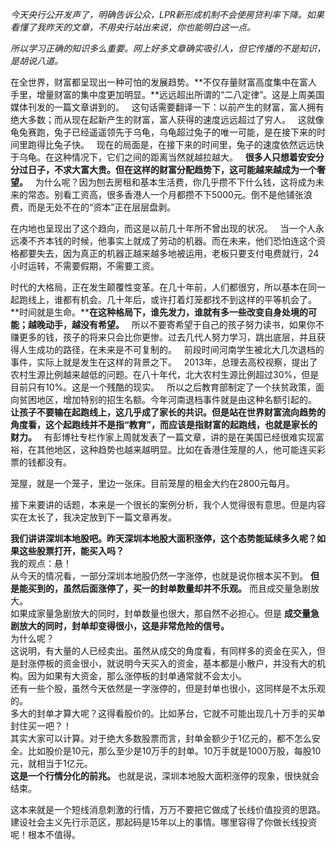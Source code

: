   
*今天央行公开发声了，明确告诉公众，LPR新形成机制不会使房贷利率下降。如果看懂了我昨天的文章，不用央行站出来说，你也能明白这一点。*
  
*所以学习正确的知识多么重要。网上好多文章确实吸引人，但它传播的不是知识，是胡说八道。*
  
  
在全世界，财富都呈现出一种可怕的发展趋势。**不仅存量财富高度集中在富人手里，增量财富的集中度更加明显。**远远超出所谓的“二八定律”。这是上周美国媒体刊发的一篇文章讲到的。
 
这句话需要翻译一下：以前产生的财富，富人拥有绝大多数；而从现在起新产生的财富，富人获得的速度远远超过了穷人。
 
这就像龟兔赛跑，兔子已经遥遥领先于乌龟，乌龟超过兔子的唯一可能，是在接下来的时间里跑得比兔子快。
 
现在的局面是，在接下来的时间里，兔子的速度依然远远快于乌龟。在这种情况下，它们之间的距离当然就越拉越大。
 
**很多人只想着安安分分过日子，不求大富大贵。但在这样的财富分配趋势下，这可能越来越成为一个奢望。**
 
为什么呢？因为刨去房租和基本生活费，你几乎攒不下什么钱，这将成为未来的常态。别看工资高，很多香港人一个月都攒不下5000元。倒不是他铺张浪费，而是无处不在的“资本”正在层层盘剥。
  
在内地也呈现出了这个趋向，而这是以前几十年所不曾出现的状况。
 
当一个人永远凑不齐本钱的时候，他事实上就成了劳动的机器。而在未来，他们恐怕连这个资格都要失去，因为真正的机器正越来越多地被运用，老板只要支付电费就行，24小时运转，不需要假期，不需要工资。
  
时代的大格局，正在发生颠覆性变革。在几十年前，人们都很穷，所以基本在同一起跑线上，谁都有机会。几十年后，或许打着灯笼都找不到这样的平等机会了。
 
**时间就是生命。****在这种格局下，谁先发力，谁就有多一些改变自身处境的可能；越晚动手，越没有希望。**
 
所以不要寄希望于自己的孩子努力读书，如果你不赚更多的钱，孩子的将来只会比你更惨。过去几代人努力学习，跳出底层，并且获得人生成功的路径，在未来是不可复制的。
 
前段时间河南学生被北大几次退档的事件，实际上就是发生在这样的背景之下。
 
2013年，总理去高校视察，提出了农村生源比例越来越低的问题。在八十年代，北大农村生源比例超过30%，但是目前只有10%。这是一个残酷的现实。
 
所以之后教育部制定了一个扶贫政策，面向贫困地区，增加特别的招生名额。今年河南退档事件就是由这种名额引起的。
 
**让孩子不要输在起跑线上，这几乎成了家长的共识。但是站在世界财富流向趋势的角度看，这个起跑线并不是指“教育”，而应该是指财富的起跑线，也就是家长的财力。**
 
有彭博社专栏作家上周就发表了一篇文章，讲的是在美国已经很难实现富裕，在其他地区，这种趋势也越来越明显。比如在香港住笼屋的人，他可能连买彩票的钱都没有。
  
笼屋，就是一个笼子，里边一张床。目前笼屋的租金大约在2800元每月。
  
接下来要讲的话题，本来是一个很长的案例分析，我个人觉得很有意思。但是内容实在太长了，我决定放到下一篇文章再发。  
  
**我们讲讲深圳本地股吧。昨天深圳本地股大面积涨停，这个态势能延续多久呢？如果这些股票打开，能买入吗？**  
我的观点：悬！  
从今天的情况看，一部分深圳本地股仍然一字涨停，也就是说你根本买不到。 **但是能买到的，虽然后面涨停了，买一的封单数量却并不乐观。** 而且成交量急剧放大。  
如果成家量急剧放大的同时，封单数量也很大，那自然不必担心。但是 **成交量急剧放大的同时，封单却变得很小，这是非常危险的信号。**   
为什么呢？  
这说明，有大量的人已经卖出。虽然从成交的角度看，有同样多的资金在买入，但是封涨停板的资金很小，就说明今天买入的资金，基本都是小散户，并没有大的机构。因为如果有大资金，那么涨停板的封单通常就不会太小。  
还有一些个股，虽然今天依然是一字涨停的，但是封单也很小，这同样是不太乐观的。  
多大的封单才算大呢？这得看股价的。比如茅台，它就不可能出现几十万手的买单封住买一吧？！  
其实大家可以计算。对于绝大多数股票而言，封单金额少于1亿元的，都不怎么安全。比如股价是10元，那么至少是10万手的封单。10万手就是1000万股，每股10元，就相当于1亿元。  
**这是一个行情分化的前兆。** 也就是说，深圳本地股大面积涨停的现象，很快就会结束。  
  
这本来就是一个短线消息刺激的行情，万万不要把它做成了长线价值投资的思路。  
建设社会主义先行示范区，那起码是15年以上的事情。哪里容得了你做长线投资呢！根本不值得。